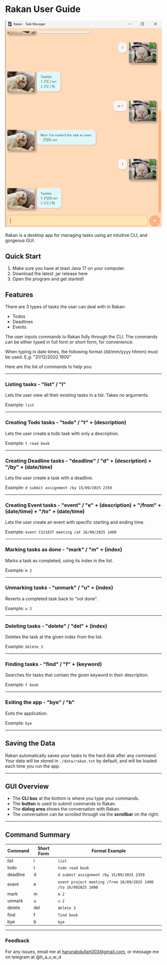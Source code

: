# Rakan User Guide

![Screenshot of Rakan in action](./docs/Ui.png)

Rakan is a desktop app for managing tasks using an intuitive CLI, and gorgeous GUI.

## Quick Start

1. Make sure you have at least Java 17 on your computer.
2. Download the latest .jar release here
3. Open the program and get started!

## Features

There are 3 types of tasks the user can deal with in Rakan:
* Todos
* Deadlines
* Events


The user inputs commands to Rakan fully through the CLI.
The commands can be either typed in full form or short form, for convenience.

When typing in date times, the following format (dd/mm/yyyy hhmm) must be used.
E.g: "31/12/2020 1900"

Here are the list of commands to help you:

---

### Listing tasks - "list" / "l"

Lets the user view all their existing tasks in a list.
Takes no arguments.

Example: `list`

---

### Creating Todo tasks - "todo" / "t" + (description)

Lets the user create a todo task with only a description.

Example: `t read book`

---

### Creating Deadline tasks - "deadline" / "d" + (description) + "/by" + (date/time)

Lets the user create a task with a deadline.

Example: `d submit assignment /by 15/09/2025 2359`

---

### Creating Event tasks - "event" / "e" + (description) + "/from" + (date/time) + "/to" + (date/time)

Lets the user create an event with specific starting and ending time.

Example: `event CS2103T meeting /at 16/09/2025 1400`

---

### Marking tasks as done - "mark" / "m" + (index)

Marks a task as completed, using its index in the list.

Example: `m 2`

---

### Unmarking tasks - "unmark" / "u" + (index)

Reverts a completed task back to "not done".

Example: `u 2`

---

### Deleting tasks - "delete" / "del" + (index)

Deletes the task at the given index from the list.

Example: `delete 3`

---

### Finding tasks - "find" / "f" + (keyword)

Searches for tasks that contain the given keyword in their description.

Example: `f book`

---

### Exiting the app - "bye" / "b"

Exits the application.

Example: `bye`

---

## Saving the Data

Rakan automatically saves your tasks to the hard disk after any command.  
Your data will be stored in `./data/rakan.txt` by default, and will be loaded each time you run the app.

---

## GUI Overview

- The **CLI box** at the bottom is where you type your commands.
- The **button** is used to submit commands to Rakan.
- The **dialog area** shows the conversation with Rakan.
- The conversation can be scrolled through via the **scrollbar** on the right.

---

## Command Summary

| Command       | Short Form | Format Example                                                  |
|---------------|-----------|-----------------------------------------------------------------|
| list          | l         | `list`                                                          |
| todo          | t         | `todo read book`                                                |
| deadline      | d         | `d submit assignment /by 15/09/2025 2359`                       |
| event         | e         | `event project meeting /from 16/09/2025 1400 /to 16/092025 1600` |
| mark          | m         | `m 2`                                                           |
| unmark        | u         | `u 2`                                                           |
| delete        | del       | `delete 3`                                                      |
| find          | f         | `find book`                                                     |
| bye           | b         | `bye`                                                           |

---

### Feedback

For any issues, email me at harunabdullah003@gmail.com, or message me on telegram at @h_a_v_w_d
